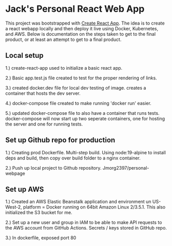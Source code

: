 # Jack's Personal React Web App

This project was bootstrapped with [Create React App](https://github.com/facebook/create-react-app). The idea is to create a react webapp locally and then deploy it live using Docker, Kubernetes, and AWS. Below is documentation on the steps taken to get to the final product, or at least an attempt to get to a final product.

##  Local setup

1.)   create-react-app used to initialize a basic react app.

2.)   Basic app.test.js file created to test for the proper rendering of links.

3.)   created docker.dev file for local dev testing of image. creates a container that hosts the dev server.

4.)   docker-compose file created to make running 'docker run' easier.

5.)   updated docker-compose file to also have a container that runs tests. docker-compose will now start up two seperate containers, one for hosting the server and one for running tests. 

##  Set up Github repo for production

1.)   Creating prod Dockerfile. Multi-step build. Using node:19-alpine to install deps and build, then copy over build folder to a nginx container.

2.)    Push up local project to Github repository. Jmorg2397/personal-webpage

##  Set up AWS 

1.)   Created an AWS Elastic Beanstalk application and environment un US-West-2, platform = Docker running on 64bit Amazon Linux 2/3.5.1. This also initialized the S3 bucket for me. 

2.)   Set up a new user and group in IAM to be able to make API requests to the AWS account from GitHub Actions. Secrets / keys stored in GitHub repo. 

3.)   In dockerfile, exposed port 80